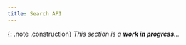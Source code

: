 ```yaml
---
title: Search API
---
```


{: .note .construction}
_This section is a **work in progress**..._

<div style="min-height: 800px"></div>